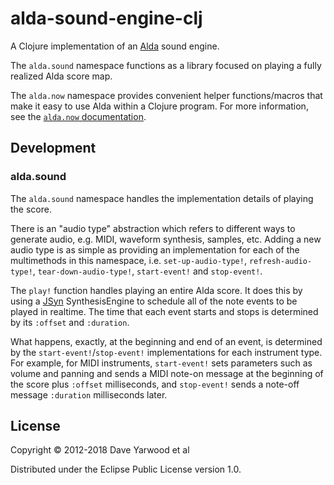 # alda-sound-engine-clj

A Clojure implementation of an [Alda](https://github.com/alda-lang/alda) sound engine.

The `alda.sound` namespace functions as a library focused on playing a fully realized Alda score map.

The `alda.now` namespace provides convenient helper functions/macros that make it easy to use Alda within a Clojure program. For more information, see the [`alda.now` documentation](https://github.com/alda-lang/alda/blob/master/doc/alda-now.md).

## Development

### alda.sound

The `alda.sound` namespace handles the implementation details of playing the score.

There is an "audio type" abstraction which refers to different ways to generate audio, e.g. MIDI, waveform synthesis, samples, etc. Adding a new audio type is as simple as providing an implementation for each of the multimethods in this namespace, i.e. `set-up-audio-type!`, `refresh-audio-type!`, `tear-down-audio-type!`, `start-event!` and `stop-event!`.

The `play!` function handles playing an entire Alda score. It does this by using a [JSyn](http://www.softsynth.com/jsyn) SynthesisEngine to schedule all of the note events to be played in realtime. The time that each event starts and stops is determined by its `:offset` and `:duration`.

What happens, exactly, at the beginning and end of an event, is determined by the `start-event!`/`stop-event!` implementations for each instrument type. For example, for MIDI instruments, `start-event!` sets parameters such as volume and panning and sends a MIDI note-on message at the beginning of the score plus `:offset` milliseconds, and `stop-event!` sends a note-off message `:duration` milliseconds later.

## License

Copyright © 2012-2018 Dave Yarwood et al

Distributed under the Eclipse Public License version 1.0.
